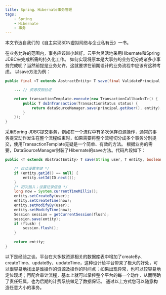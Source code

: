 ```yaml
---
title: Spring、Hibernate事务管理
tags:
    - Spring
    - Hibernate
    - 事务
---
```


本文节选自我们的《自主实现SDN虚拟网络与企业私有云》一书。

在业务允许的范围内，事务应该越小越好。云平台灵活地采用Hibernate和Spring JDBC来完成所需的持久化工作。
如何实现将原本是大事务的业务切分成诸多小事务完成呢？当然前提是业务允许，这就要求在前期设计的业务流程中应该有这种考虑。
以save方法为例：
``` java
public final <T extends AbstractEntity> T save(final ValidatePrincipal principal, final T entity) {

    ... // 资源权限验证

    return transactionTemplate.execute(new TransactionCallback<T>() {
        public T doInTransaction(TransactionStatus status) {
            return dataSourceManager.save(principal.getUser(), entity);
        }
    });
}
```
采用Spring JDBC提交事务，例如在一个流程中有多次保存资源操作，通常的事务提交动作发生在整个流程结束时，如果需要将整个流程切分成多个事务分别提交，使用TransactionTemplate无疑是一个简单、有效的方法。
根据业务的需要，DataSourceManager封装了Hibernate的save方法。代码片段如下：
``` java
public <T extends AbstractEntity> T save(String user, T entity, boolean flush) {

    /* 自动设置主键 */
    if (entity.getId() == null) {
        entity.setId(ID.next());
    }
    /* 初次插入；设置记录信息 */
    long now = System.currentTimeMillis();
    entity.setCreateBy(user);
    entity.setCreateTime(now);
    entity.setModifyBy(user);
    entity.setModifyTime(now);
    Session session = getCurrentSession(flush);
    session.save(entity);
    if (flush) {
        session.flush();
    }
    
    return entity;
}
```
以下是经验之谈。平台在大多数资源相关的数据库表中增加了createBy、createTime、updateBy、updateTime，这种设计给平台带来了极大的好处，可以很容易地找出是谁操作的资源及操作的时间点；如果出现异常，也可以较容易地定位现场；再配合审计流程，基本上就可以掌控整个平台的每一个动作，从而明确了责任归属，也为后期的计费系统做足了数据保证。
通过以上方式您可以随意构造任意大小的事务。

